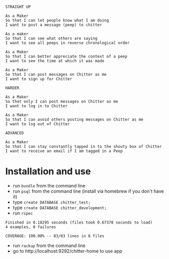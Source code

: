 
```
STRAIGHT UP

As a Maker
So that I can let people know what I am doing  
I want to post a message (peep) to chitter

As a maker
So that I can see what others are saying  
I want to see all peeps in reverse chronological order

As a Maker
So that I can better appreciate the context of a peep
I want to see the time at which it was made

As a Maker
So that I can post messages on Chitter as me
I want to sign up for Chitter

HARDER

As a Maker
So that only I can post messages on Chitter as me
I want to log in to Chitter

As a Maker
So that I can avoid others posting messages on Chitter as me
I want to log out of Chitter

ADVANCED

As a Maker
So that I can stay constantly tapped in to the shouty box of Chitter
I want to receive an email if I am tagged in a Peep
```

# Installation and use

- run `bundle` from the command line
- run `psql` from the command line (install via homebrew if you don't have it)
- type `create DATABASE chitter_test;`
- type `create DATABASE chitter_development;`
- run `rspec`

```
Finished in 0.18295 seconds (files took 0.67378 seconds to load)
4 examples, 0 failures

COVERAGE: 100.00% -- 83/83 lines in 8 files
```
- run `rackup` from the command line
- go to http://localhost:9292/chitter-home to use app
